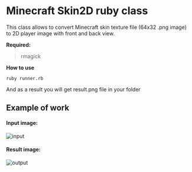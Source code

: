 # **Minecraft Skin2D ruby class**
This class allows to convert Minecraft skin texture file (64x32 .png image) to 2D player image with front and back view.

**Required:**
>rmagick

**How to use**
```
ruby runner.rb
```

And as a result you will get result.png file in your folder

## Example of work
#### Input image: ####
![input](https://i.imgur.com/VoL731p.png)
#### Result image: ####
![output](https://i.imgur.com/8DaLNCj.png)
